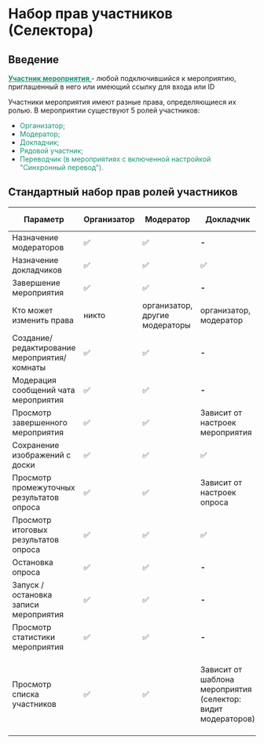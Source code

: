# Набор прав участников (Селектора)

## Введение

<span style="text-decoration: underline;"><span style="color: rgb(22, 145, 121); text-decoration: underline;">**Участник мероприятия**</span> </span>- любой подключившийся к мероприятию, приглашенный в него или имеющий ссылку для входа или ID

Участники мероприятия имеют разные права, определяющиеся их ролью. В мероприятии существуют 5 ролей участников:

- <span style="color: rgb(22, 145, 121);">Организатор;</span>
- <span style="color: rgb(22, 145, 121);">Модератор;</span>
- <span style="color: rgb(22, 145, 121);">Докладчик;</span>
- <span style="color: rgb(22, 145, 121);">Рядовой участник;</span>
- <span style="color: rgb(22, 145, 121);">Переводчик (в мероприятиях с включенной настройкой "Синхронный перевод").</span>

## Стандартный набор прав ролей участников

| **Параметр**                                 | **Организатор**    | **Модератор**                  | **Докладчик**                                                | **Рядовой участник**                                                       | **Переводчик**                                                             |
| -------------------------------------------- | ------------------ | ------------------------------ | ------------------------------------------------------------ | -------------------------------------------------------------------------- | -------------------------------------------------------------------------- |
| Назначение модераторов                       | :white_check_mark: | :white_check_mark:             | **-**                                                        | **-**                                                                      | **-**                                                                      |
| Назначение докладчиков                       | :white_check_mark: | :white_check_mark:             | :white_check_mark:                                           | **-**                                                                      | **-**                                                                      |
| Завершение мероприятия                       | :white_check_mark: | :white_check_mark:             | **-**                                                        | **-**                                                                      | **-**                                                                      |
| Кто может изменить права                     | никто              | организатор, другие модераторы | организатор, модератор                                       | организатор, модератор                                                     | организатор, модератор                                                     |
| Создание/ редактирование мероприятия/комнаты | :white_check_mark: | :white_check_mark:             | **-**                                                        | **-**                                                                      | **-**                                                                      |
| Модерация сообщений чата мероприятия         | :white_check_mark: | :white_check_mark:             | **-**                                                        | **-**                                                                      | **-**                                                                      |
| Просмотр завершенного мероприятия            | :white_check_mark: | :white_check_mark:             | Зависит от настроек мероприятия                              | Зависит от настроек мероприятия                                            | Зависит от настроек мероприятия                                            |
| Сохранение изображений с доски               | :white_check_mark: | :white_check_mark:             | :white_check_mark:                                           | :white_check_mark:                                                         | :white_check_mark:                                                         |
| Просмотр промежуточных результатов опроса    | :white_check_mark: | :white_check_mark:             | Зависит от настроек опроса                                   | Зависит от настроек опроса                                                 | Зависит от настроек опроса                                                 |
| Просмотр итоговых результатов опроса         | :white_check_mark: | :white_check_mark:             | :white_check_mark:                                           | :white_check_mark:                                                         | :white_check_mark:                                                         |
| Остановка опроса                             | :white_check_mark: | :white_check_mark:             | **-**                                                        | **-**                                                                      | **-**                                                                      |
| Запуск / остановка записи мероприятия        | :white_check_mark: | :white_check_mark:             | **-**                                                        | **-**                                                                      | **-**                                                                      |
| Просмотр статистики мероприятия              | :white_check_mark: | :white_check_mark:             | **-**                                                        | **-**                                                                      | **-**                                                                      |
| Просмотр списка участников                   | :white_check_mark: | :white_check_mark:             | Зависит от шаблона мероприятия (селектор: видит модераторов) | Зависит от шаблона мероприятия (селектор: видит докладчиков и модераторов) | Зависит от шаблона мероприятия (селектор: видит докладчиков и модераторов) |
